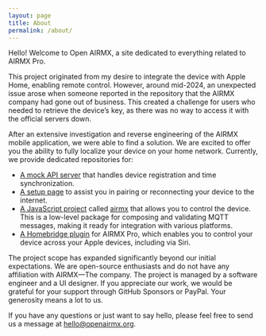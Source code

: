 ```yaml
---
layout: page
title: About
permalink: /about/
---
```


Hello! Welcome to Open AIRMX, a site dedicated to everything related to
AIRMX Pro.

This project originated from my desire to integrate the device with
Apple Home, enabling remote control. However, around mid-2024, an unexpected
issue arose when someone reported in the repository that the AIRMX company
had gone out of business. This created a challenge for users who needed to
retrieve the device’s key, as there was no way to access it with the official
servers down.

After an extensive investigation and reverse engineering of the AIRMX mobile
application, we were able to find a solution. We are excited to offer you the
ability to fully localize your device on your home network. Currently, we
provide dedicated repositories for:

- [A mock API server][mock-server] that handles device registration and
  time synchronization.
- [A setup page][setup-page] to assist you in pairing or reconnecting your
  device to the internet.
- [A JavaScript project][airmx] called [airmx][airmx] that allows you to
  control the device. This is a low-level package for composing and validating
  MQTT messages, making it ready for integration with various platforms.
- [A Homebridge plugin][homebridge-airmx] for AIRMX Pro, which enables you to
  control your device across your Apple devices, including via Siri.

The project scope has expanded significantly beyond our initial expectations.
We are open-source enthusiasts and do not have any affiliation with
AIRMX—The company. The project is managed by a software engineer and a
UI designer. If you appreciate our work, we would be grateful for your support
through GitHub Sponsors or PayPal. Your generosity means a lot to us.

If you have any questions or just want to say hello, please feel free to
send us a message at [hello@openairmx.org][contact-email].

[mock-server]: https://github.com/openairmx/server
[setup-page]: https://github.com/openairmx/setup
[airmx]: https://github.com/openairmx/airmx
[homebridge-airmx]: https://github.com/openairmx/homebridge-airmx
[contact-email]: mailto:hello@openairmx.org
